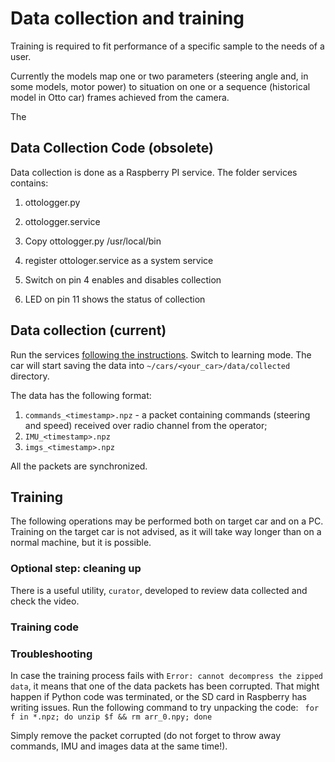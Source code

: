 # Data collection and training
Training is required to fit performance of a specific sample to the needs of a user.

Currently the models map one or two parameters (steering angle and, in some models, motor power) to situation on one or a sequence (historical model in Otto car) frames achieved from the camera.

The 

## Data Collection Code (obsolete)
Data collection is done as a Raspberry PI service. The folder services contains:
1. ottologger.py
2. ottologger.service

1. Copy ottologger.py /usr/local/bin
2. register ottologer.service as a system service
3. Switch on pin 4 enables and disables collection
4. LED on pin 11 shows the status of collection

## Data collection (current)
Run the services [following the instructions](). Switch to learning mode. The car will start saving the data into `~/cars/<your_car>/data/collected` directory.

The data has the following format:
1. `commands_<timestamp>.npz` - a packet containing commands (steering and speed) received over radio channel from the operator;
2. `IMU_<timestamp>.npz` 
3. `imgs_<timestamp>.npz`

All the packets are synchronized.

## Training
The following operations may be performed both on target car and on a PC. Training on the target car is not advised, as it will take way longer than on a normal machine, but it is possible.

### Optional step: cleaning up
There is a useful utility, `curator`, developed to review data collected and check the video.


### Training code

### Troubleshooting
In case the training process fails with `Error: cannot decompress the zipped data`, it means that one of the data packets has been corrupted. That might happen if Python code was terminated, or the SD card in Raspberry has writing issues. Run the following command to try unpacking the code: 
``` for f in *.npz; do unzip $f && rm arr_0.npy; done```

Simply remove the packet corrupted (do not forget to throw away commands, IMU and images data at the same time!).